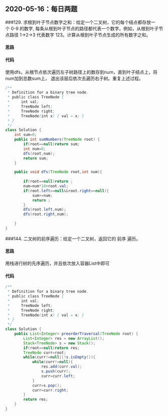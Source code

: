## 2020-05-16：每日两题

###129. 求根到叶子节点数字之和：给定一个二叉树，它的每个结点都存放一个 0-9 的数字,
每条从根到叶子节点的路径都代表一个数字。例如，从根到叶子节点路径 1->2->3 代表数字
 123。计算从根到叶子节点生成的所有数字之和。
#### 思路

#### 代码
使用dfs，从根节点依次遍历左子树路径上的数存到num，直到叶子结点上，将num加到总数sum上，
退出该层后依次去遍历右子树。重复上述过程。
```java
/**
 * Definition for a binary tree node.
 * public class TreeNode {
 *     int val;
 *     TreeNode left;
 *     TreeNode right;
 *     TreeNode(int x) { val = x; }
 * }
 */
class Solution {
    int sum=0;
    public int sumNumbers(TreeNode root) {
        if(root==null)return sum;
        int num=0;
        dfs(root,num);
        return sum;
    }

    public void dfs(TreeNode root,int num){
        
        if(root==null)return ;
        num=num*10+root.val;
        if(root.left==null&&root.right==null){
            sum+=num;
            return ;
        }
        dfs(root.left,num);
        dfs(root.right,num);
        
    }
}
```

###144. 二叉树的前序遍历：给定一个二叉树，返回它的 前序 遍历。
#### 思路
用栈进行树的先序遍历，并且依次放入容器List中即可
#### 代码

```java
/**
 * Definition for a binary tree node.
 * public class TreeNode {
 *     int val;
 *     TreeNode left;
 *     TreeNode right;
 *     TreeNode(int x) { val = x; }
 * }
 */
class Solution {
    public List<Integer> preorderTraversal(TreeNode root) {
        List<Integer> res = new ArrayList();
        Stack<TreeNode> s = new Stack();
        if(root==null)return res;
        TreeNode curr=root;
        while(curr!=null||!s.isEmpty()){
            while(curr!=null){
                res.add(curr.val);
                s.push(curr);
                curr=curr.left;
            }
            curr=s.pop();
            curr=curr.right;
        }
        return res;
    }
}
```



<details class="details-reset details-overlay details-overlay-dark" style="box-sizing: border-box; display: block;"><summary data-hotkey="l" aria-label="Jump to line" role="button" style="box-sizing: border-box; display: list-item; cursor: pointer; list-style: none;"></summary></details>

 